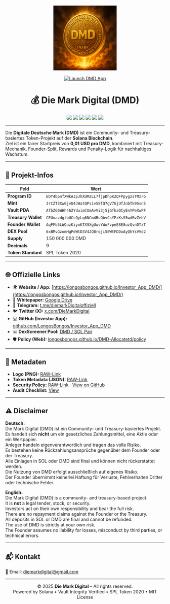 <p align="center">
  <img src="https://raw.githubusercontent.com/LongosBongos/DMD-Allocatetd/main/DMD.png" alt="Die Mark Digital Logo" width="200"/>
</p>

<p align="center">
  <a href="https://longosbongos.github.io/Investor_App_DMD/">
    <img src="https://img.shields.io/badge/🚀_Launch_Investor_App-Gold?style=for-the-badge&logo=solana&logoColor=white&color=d4af37" alt="Launch DMD App"/>
  </a>
</p>

<h1 align="center">💰 Die Mark Digital (DMD)</h1>

<p align="center">
  <a href="https://solana.com"><img src="https://img.shields.io/badge/Blockchain-Solana-14f195?logo=solana&logoColor=white" /></a>
  <a href="https://spl.solana.com/token"><img src="https://img.shields.io/badge/SPL-Token%202020-yellow" /></a>
  <img src="https://img.shields.io/badge/Status-Live-brightgreen" />
  <a href="LICENSE"><img src="https://img.shields.io/badge/License-MIT-blue.svg" /></a>
  <a href="https://github.com/LongosBongos/DMD-Allocatetd/blob/main/AUDIT_CHECKLIST.md"><img src="https://img.shields.io/badge/Audit-Pre_Check_Passed-success" /></a>
  <a href="https://longosbongos.github.io/DMD-Allocatetd/policy"><img src="https://img.shields.io/badge/Vault-Verified-blue" /></a>
</p>

---

Die **Digitale Deutsche Mark (DMD)** ist ein Community- und Treasury-basiertes Token-Projekt auf der **Solana Blockchain**.  
Ziel ist ein fairer Startpreis von **0,01 USD pro DMD**, kombiniert mit Treasury-Mechanik, Founder-Split, Rewards und Penalty-Logik für nachhaltiges Wachstum.

---

## 🔑 Projekt-Infos

| Feld | Wert |
|------|------|
| **Program ID** | `EDY4bp4fXWkAJpJhXUMZLL7fjpDhpKZQFPpygzsTMzro` |
| **Mint** | `3rCZT3Xw6jvU4JWatQPsivS8fQ7gV7GjUfJnbTk9Ssn5` |
| **Vault PDA** | `AfbZG6WHh462YduimCUmAvVi3jSjGfkaQCyEnYPeXwPF` |
| **Treasury Wallet** | `CEUmazdgtbUCcQyLq6NCm4BuQbvCsYFzKsS5wdRvZehV` |
| **Founder Wallet** | `AqPFb5LWQuzKiyoKTX9XgUwsYWoFvpeE8E8uzQvnDTzT` |
| **DEX Pool** | `6xBMvGzomHgPdWtD3V4JQ8rqji5EWtFDDoAyQhYsVVd2` |
| **Supply** | 150 000 000 DMD |
| **Decimals** | 9 |
| **Token Standard** | SPL Token 2020 |

---

## 🌐 Offizielle Links

- 🌍 **Website / App:** [https://longosbongos.github.io/Investor_App_DMD/](https://longosbongos.github.io/Investor_App_DMD/)
- 🧾 **Whitepaper:** [Google Drive](https://drive.google.com/file/d/1-wT6aRG2XvMPJoQLEmnFLNpjnS9RB5mH/view)
- 📱 **Telegram:** [t.me/diemarkDigitaloffiziell](https://t.me/diemarkDigitaloffiziell)
- 🐦 **Twitter (X):** [x.com/DieMarkDigital](https://x.com/DieMarkDigital)
- 💻 **GitHub (Investor App):** [github.com/LongosBongos/Investor_App_DMD](https://github.com/LongosBongos/Investor_App_DMD)
- 📊 **DexScreener Pool:** [DMD / SOL Pair](https://dexscreener.com/solana/6xBMvGzomHgPdWtD3V4JQ8rqji5EWtFDDoAyQhYsVVd2)
- 🛡️ **Policy (Web):** [longosbongos.github.io/DMD-Allocatetd/policy](https://longosbongos.github.io/DMD-Allocatetd/policy)

---

## 📄 Metadaten

- **Logo (PNG):** [RAW-Link](https://raw.githubusercontent.com/LongosBongos/DMD-Allocatetd/main/DMD.png)  
- **Token Metadata (JSON):** [RAW-Link](https://raw.githubusercontent.com/LongosBongos/DMD-Allocatetd/main/metadata.json)  
- **Security Policy:** [RAW-Link](https://raw.githubusercontent.com/LongosBongos/DMD-Allocatetd/main/security.txt) · [View on GitHub](https://github.com/LongosBongos/DMD-Allocatetd/blob/main/security.txt)  
- **Audit Checklist:** [View](https://github.com/LongosBongos/DMD-Allocatetd/blob/main/AUDIT_CHECKLIST.md)

---

## ⚠️ Disclaimer

**Deutsch:**  
Die Mark Digital (DMD) ist ein Community- und Treasury-basiertes Projekt.  
Es handelt sich **nicht** um ein gesetzliches Zahlungsmittel, eine Aktie oder ein Wertpapier.  
Anleger handeln eigenverantwortlich und tragen das volle Risiko.  
Es bestehen keine Rückzahlungsansprüche gegenüber dem Founder oder der Treasury.  
Alle Einlagen in SOL oder DMD sind final und können nicht rückerstattet werden.  
Die Nutzung von DMD erfolgt ausschließlich auf eigenes Risiko.  
Der Founder übernimmt keinerlei Haftung für Verluste, Fehlverhalten Dritter oder technische Fehler.  

**English:**  
Die Mark Digital (DMD) is a community- and treasury-based project.  
It is **not** a legal tender, stock, or security.  
Investors act on their own responsibility and bear the full risk.  
There are no repayment claims against the Founder or the Treasury.  
All deposits in SOL or DMD are final and cannot be refunded.  
The use of DMD is strictly at your own risk.  
The Founder assumes no liability for losses, misconduct by third parties, or technical errors.  

---

## 📬 Kontakt
📧 Email: [diemarkdigital@gmail.com](mailto:diemarkdigital@gmail.com)

---

<p align="center">
  © 2025 <b>Die Mark Digital</b> – All rights reserved.<br/>
  Powered by Solana • Vault Integrity Verified • SPL Token 2020 • MIT License
</p>

